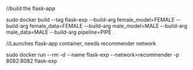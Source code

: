 //build the flask-app

sudo docker build --tag flask-exp --build-arg female_model=FEMALE --build-arg female_data=FEMALE --build-arg male_model=MALE --build-arg male_data=MALE --build-arg pipeline=PIPE .

//Launches flask-app container, needs recommender network

sudo docker run --rm -d --name flask-exp --network=recommender -p 8082:8082 flask-exp
